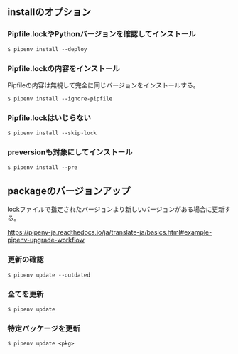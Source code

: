 installのオプション
-------------------

### Pipfile.lockやPythonバージョンを確認してインストール

```
$ pipenv install --deploy
```

### Pipfile.lockの内容をインストール

Pipfileの内容は無視して完全に同じバージョンをインストールする。

```
$ pipenv install --ignore-pipfile
```

### Pipfile.lockはいじらない

```
$ pipenv install --skip-lock
```

### preversionも対象にしてインストール

```
$ pipenv install --pre
```


packageのバージョンアップ
-------------------------

lockファイルで指定されたバージョンより新しいバージョンがある場合に更新する。

https://pipenv-ja.readthedocs.io/ja/translate-ja/basics.html#example-pipenv-upgrade-workflow

### 更新の確認

```
$ pipenv update --outdated
```

### 全てを更新

```
$ pipenv update
```

### 特定パッケージを更新

```
$ pipenv update <pkg>
```